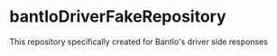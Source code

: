 # bantloDriverFakeRepository
This repository specifically created for Bantlo's driver side responses
